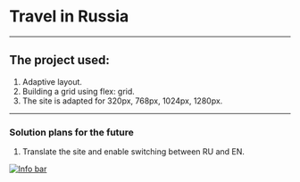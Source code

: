 # Travel in Russia
------
## The project used:
1. Adaptive layout.
2. Building a grid using flex: grid.
3. The site is adapted for 320px, 768px, 1024px, 1280px.
------
### Solution plans for the future
1. Translate the site and enable switching between RU and EN.

[![Info bar](https://github-readme-stats.vercel.app/api/top-langs/?username=anuraghazra&layout=compact)](https://github.com/anuraghazra/github-readme-stats)
